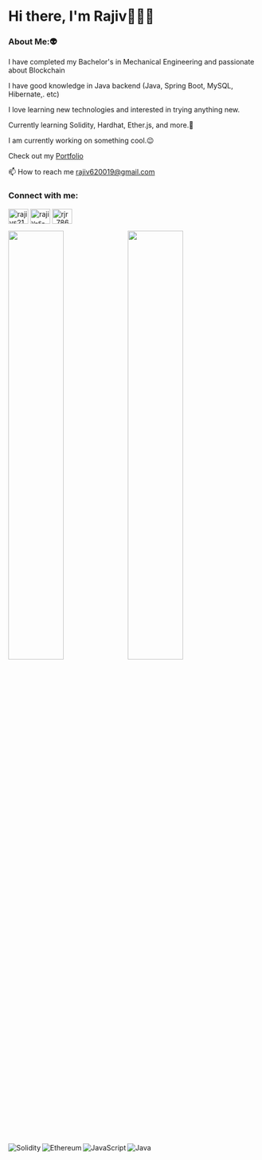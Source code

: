 # Hi there, I'm Rajiv👋👩‍💻

### About Me:👽

I have completed my Bachelor's in Mechanical Engineering and passionate about Blockchain

I have good knowledge in Java backend (Java, Spring Boot, MySQL, Hibernate,. etc)

I love learning new technologies and interested in trying anything new. 

Currently learning Solidity, Hardhat, Ether.js, and more.🌱

I am currently working on something cool.😉

Check out my [Portfolio](https://portfolio-website-rajiv.netlify.app/)

📫 How to reach me rajiv620019@gmail.com

<h3 align="left">Connect with me:</h3>
<p align="left">
<a href="https://twitter.com/rajivs21975342" target="blank"><img align="center" src="https://raw.githubusercontent.com/rahuldkjain/github-profile-readme-generator/master/src/images/icons/Social/twitter.svg" alt="rajivs21975342" height="30" width="40" /></a>
<a href="https://linkedin.com/in/rajiv-s-2bb454199" target="blank"><img align="center" src="https://raw.githubusercontent.com/rahuldkjain/github-profile-readme-generator/master/src/images/icons/Social/linked-in-alt.svg" alt="rajiv-s-2bb454199" height="30" width="40" /></a>
<a href="https://instagram.com/rjr_786" target="blank"><img align="center" src="https://raw.githubusercontent.com/rahuldkjain/github-profile-readme-generator/master/src/images/icons/Social/instagram.svg" alt="rjr_786" height="30" width="40" /></a>
</p>

<img align="left" width="47%" src="https://github-readme-stats.vercel.app/api?username=Rajiv620019&show_icons=true&theme=radical" />

<img align="left" width="47%" src="https://github-readme-stats.vercel.app/api/top-langs/?username=Rajiv620019&layout=compact" />

<img align="left" alt="Solidity" src="https://img.shields.io/badge/Solidity-%23363636.svg?style=for-the-badge&logo=solidity&logoColor=white" />

<img align="left" alt="Ethereum" src="https://img.shields.io/badge/Ethereum-3C3C3D?style=for-the-badge&logo=Ethereum&logoColor=white" />

<img align="left" alt="JavaScript" src="https://img.shields.io/badge/javascript-%23323330.svg?style=for-the-badge&logo=javascript&logoColor=%23F7DF1E" />

<img alt="Java" src="https://img.shields.io/badge/java-%23ED8B00.svg?style=for-the-badge&logo=java&logoColor=white" />
